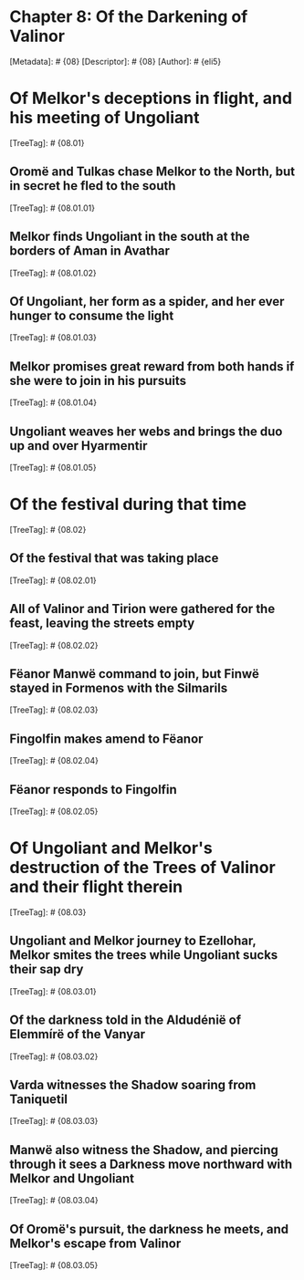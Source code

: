 # Chapter 8: Of the Darkening of Valinor
[Metadata]: # {08}
[Descriptor]: # {08}
[Author]: # {eli5}
# Of Melkor's deceptions in flight, and his meeting of Ungoliant
[TreeTag]: # {08.01}
## Oromë and Tulkas chase Melkor to the North, but in secret he fled to the south
[TreeTag]: # {08.01.01}
## Melkor finds Ungoliant in the south at the borders of Aman in Avathar
[TreeTag]: # {08.01.02}
## Of Ungoliant, her form as a spider, and her ever hunger to consume the light
[TreeTag]: # {08.01.03}
## Melkor promises great reward from both hands if she were to join in his pursuits
[TreeTag]: # {08.01.04}
## Ungoliant weaves her webs and brings the duo up and over Hyarmentir
[TreeTag]: # {08.01.05}
# Of the festival during that time
[TreeTag]: # {08.02}
## Of the festival that was taking place
[TreeTag]: # {08.02.01}
## All of Valinor and Tirion were gathered for the feast, leaving the streets empty
[TreeTag]: # {08.02.02}
## Fëanor Manwë command to join, but Finwë stayed in Formenos with the Silmarils
[TreeTag]: # {08.02.03}
## Fingolfin makes amend to Fëanor
[TreeTag]: # {08.02.04}
## Fëanor responds to Fingolfin
[TreeTag]: # {08.02.05}
# Of Ungoliant and Melkor's destruction of the Trees of Valinor and their flight therein
[TreeTag]: # {08.03}
## Ungoliant and Melkor journey to Ezellohar, Melkor smites the trees while Ungoliant sucks their sap dry
[TreeTag]: # {08.03.01}
## Of the darkness told in the Aldudénië of Elemmírë of the Vanyar
[TreeTag]: # {08.03.02}
## Varda witnesses the Shadow soaring from Taniquetil
[TreeTag]: # {08.03.03}
## Manwë also witness the Shadow, and piercing through it sees a Darkness move northward with Melkor and Ungoliant
[TreeTag]: # {08.03.04}
## Of Oromë's pursuit, the darkness he meets, and Melkor's escape from Valinor
[TreeTag]: # {08.03.05}
